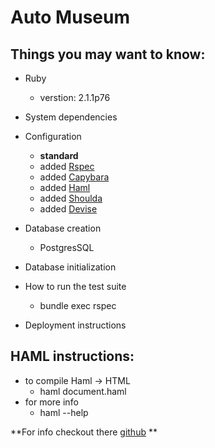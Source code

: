 # Auto Museum


## Things you may want to know:

* Ruby
	* verstion: 2.1.1p76
* System dependencies

* Configuration
	* **standard**
	* added [Rspec](https://github.com/rspec/rspec-rails)
	* added [Capybara](https://github.com/jnicklas/capybara)
	* added [Haml](http://https://github.com/haml/haml)
	* added [Shoulda](https://github.com/thoughtbot/shoulda)
	* added [Devise](https://github.com/plataformatec/devise)

* Database creation
	* PostgresSQL

* Database initialization

* How to run the test suite
	* bundle exec rspec

* Deployment instructions

## HAML instructions: 

* to compile Haml -> HTML
	* haml document.haml
* for more info 
	* haml --help

**For info checkout there [github](https://github.com/haml/haml) **

